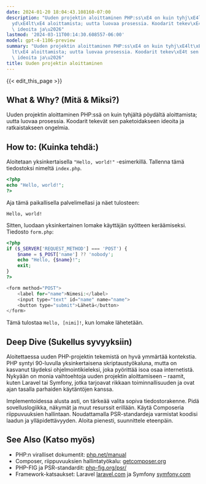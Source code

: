 ```yaml
---
date: 2024-01-20 18:04:43.108160-07:00
description: "Uuden projektin aloittaminen PHP:ss\xE4 on kuin tyhj\xE4lt\xE4 p\xF6\
  yd\xE4lt\xE4 aloittamista; uutta luovaa prosessia. Koodarit tekev\xE4t sen paketoidakseen\
  \ ideoita ja\u2026"
lastmod: '2024-03-11T00:14:30.608557-06:00'
model: gpt-4-1106-preview
summary: "Uuden projektin aloittaminen PHP:ss\xE4 on kuin tyhj\xE4lt\xE4 p\xF6yd\xE4\
  lt\xE4 aloittamista; uutta luovaa prosessia. Koodarit tekev\xE4t sen paketoidakseen\
  \ ideoita ja\u2026"
title: Uuden projektin aloittaminen
---
```


{{< edit_this_page >}}

## What & Why? (Mitä & Miksi?)
Uuden projektin aloittaminen PHP:ssä on kuin tyhjältä pöydältä aloittamista; uutta luovaa prosessia. Koodarit tekevät sen paketoidakseen ideoita ja ratkaistakseen ongelmia.

## How to: (Kuinka tehdä:)
Aloitetaan yksinkertaisella `"Hello, world!"` -esimerkillä. Tallenna tämä tiedostoksi nimeltä `index.php`.

```php
<?php
echo "Hello, world!";
?>
```

Aja tämä paikallisella palvelimellasi ja näet tulosteen:

```
Hello, world!
```

Sitten, luodaan yksinkertainen lomake käyttäjän syötteen keräämiseksi. Tiedosto `form.php`:

```php
<?php
if ($_SERVER['REQUEST_METHOD'] === 'POST') {
    $name = $_POST['name'] ?? 'nobody';
    echo "Hello, {$name}!";
    exit;
}
?>

<form method="POST">
    <label for="name">Nimesi:</label>
    <input type="text" id="name" name="name">
    <button type="submit">Lähetä</button>
</form>
```

Tämä tulostaa `Hello, [nimi]!`, kun lomake lähetetään.

## Deep Dive (Sukellus syvyyksiin)
Aloitettaessa uuden PHP-projektin tekemistä on hyvä ymmärtää kontekstia. PHP syntyi 90-luvulla yksinkertaisena skriptaustyökaluna, mutta on kasvanut täydeksi ohjelmointikieleksi, joka pyörittää isoa osaa internetistä. Nykyään on monia vaihtoehtoja uuden projektin aloittamiseen – raamit, kuten Laravel tai Symfony, jotka tarjoavat rikkaan toiminnallisuuden ja ovat ajan tasalla parhaiden käytäntöjen kanssa. 

Implementoidessa alusta asti, on tärkeää valita sopiva tiedostorakenne. Pidä sovelluslogiikka, näkymät ja muut resurssit erillään. Käytä Composeria riippuvuuksien hallintaan. Noudattamalla PSR-standardeja varmistat koodisi laadun ja ylläpidettävyyden. Aloita pienesti, suunnittele eteenpäin.

## See Also (Katso myös)
- PHP:n viralliset dokumentit: [php.net/manual](https://www.php.net/manual/en/)
- Composer, riippuvuuksien hallintatyökalu: [getcomposer.org](https://getcomposer.org/)
- PHP-FIG ja PSR-standardit: [php-fig.org/psr/](https://www.php-fig.org/psr/)
- Framework-katsaukset: Laravel [laravel.com](https://laravel.com/) ja Symfony [symfony.com](https://symfony.com/)
